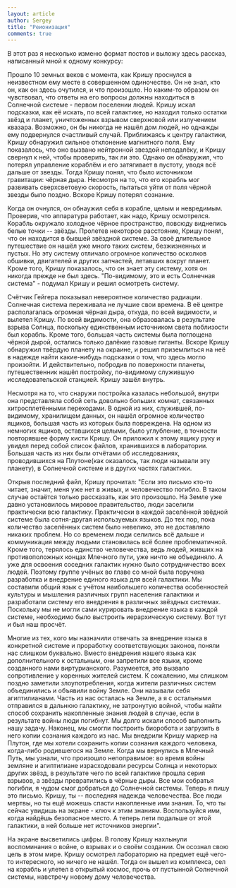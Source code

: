 ```yaml
---
layout: article
author: Sergey
title: "Реионизация"
comments: true
---
```


В этот раз я несколько изменю формат постов и выложу здесь рассказ, написанный мной к одному конкурсу:

Прошло 10 земных веков с момента, как Кришу проснулся в неизвестном ему месте в совершенном одиночестве. Он не знал, кто он, как он здесь очутился, и что произошло. Но каким-то образом он чувствовал, что ответы на его вопросы должны находиться в Солнечной системе - первом поселении людей. Кришу искал подсказки, как её искать, по всей галактике, но находил только остатки звёзд и планет, уничтоженных взрывом сверхновой или излучением квазара. Возможно, он бы никогда не нашёл дом людей, но однажды ему подвернулся счастливый случай. Приближаясь к центру галактики, Кришу обнаружил сильное отклонение магнитного поля. Ему показалось, что оно вызвано нейтронной звездой неподалёку, и Кришу свернул к ней, чтобы проверить, так ли это. Однако он обнаружил, что потерял управление кораблём и его затягивает в пустоту, уводя всё дальше от звезды. Тогда Кришу понял, что было источником гравитации: чёрная дыра. Несмотря на то, что его корабль мог развивать сверхсветовую скорость, пытаться уйти от поля чёрной звезды было поздно. Вскоре Кришу потерял сознание.

Когда он очнулся, он обнаужил себя в корабле, целым и невредимым. Проверив, что аппаратура работает, как надо, Кришу осмотрелся. Корабль окружало холодное чёрное пространство, повсюду виднелись белые точки -- звёзды. Пролетев некоторое расстояние, Кришу понял, что он находится в бывшей звёздной системе. За своё длительное путешествие он нашёл уже много таких систем, безжизненных и пустых. Но эту систему отличало огромное количество осколков обшивки, двигателей и других запчастей, летавших вокруг планет. Кроме того, Кришу показалось, что он знает эту систему, хотя он никогда прежде не был здесь. "По-видимому, это и есть Солнечная система" - подумал Кришу и решил осмотреть систему.

Счётчик Гейгера показывал невероятное количество радиации. Солнечная система переживала не лучшие свои времена. В её центре располагалась огромная чёрная дыра, откуда, по всей видимости, и вылетел Кришу. По всей видимости, она образовалась в результате взрыва Солнца, поскольку единственным источником света поблизости был корабль. Кроме того, большая часть системы была поглощена чёрной дырой, остались только далёкие газовые гиганты. Вскоре Кришу обнаружил твёрдую планету на окраине, и решил приземлиться на неё в надежде найти какие-нибудь подсказки о том, что здесь могло произойти. И действительно, побродив по поверхности планеты, путешественник нашёл постройку, по-видимому служившую исследовательской станцией. Кришу зашёл внутрь.

Несмотря на то, что снаружи постройка казалась небольшой, внутри она представляла собой сеть довольно больших комнат, связанных хитросплетёнными переходами. В одной из них, служившей, по-видимому, хранилищем данных, он нашёл огромное количество ящиков, большая часть из которых была повреждена. На одном из немногих ящиков, оставшихся целыми, было углубление, в точности повторявшее форму кисти Кришу. Он приложил к этому ящику руку и увидел перед собой список файлов, хранившихся в лаборатории. Большая часть из них были отчётами об исследованиях, проводившихся на Плутоне(как оказалось, так люди называли эту планету), в Солнечной системе и в других частях галактики.

Открыв последний файл, Кришу прочитал: "Если это письмо кто-то читает, значит, меня уже нет в живых, и человечество погибло. В таком случае остаётся только рассказать, как это произошло. На Земле уже давно установилось мировое правительство, люди заселили практически всю галактику. Практически в каждой заселённой звёдной системе была сотня-другая используемых языков. До тех пор, пока количество заселённых систем было невелико, это не доставляло никаких проблем. Но со временем люди селились всё дальше и коммуникация между людьми становилась всё более проблематичной. Кроме того, терялось единство человечества, ведь людей, живших на противоположных концах Млечного пути, уже ничто не объединяло. А уже для освоения соседних галактик нужно было сотрудничество всех людей. Поэтому группе учёных во главе со мной была поручена разработка и внедрение единого языка для всей галактики. Мы составили общий язык с учётом наибольшего количества особенностей культуры и мышления различных групп населения галактики и разработали систему его внедрения в различных звёздных системах. Поскольку мы не могли сами курировать внедрение языка в каждой системе, необходимо было выстроить иерархическую систему. Вот тут и был наш просчёт.

Многие из тех, кого мы назначили отвечать за внедрение языка в конкретной системе и проработку соответствующих законов, поняли нас слишком буквально. Вместо внедрения нашего языка как дополнительного к остальным, они запретили все языки, кроме созданного нами виртурианского. Разумеется, это вызвало сопротивление у коренных жителей систем. К сожалению, мы слишком поздно заметили злоупотребления, когда жители различных систем объединились и объявили войну Земле. Они называли себя агиптилианами. Часть из нас осталась на Земле, а я с остальными отправился в дальнюю галактику, не затронутую войной, чтобы найти способ сохранить накопленные знания людей в случае, если в результате войны люди погибнут. Мы долго искали способ выполнить нашу задачу. Наконец, мы смогли построить биоробота и загрузить в него копии сознания каждого из нас. Мы внедрили Кришу маркер на Плутон, где мы хотели сохранить копии сознания каждого человека, когда-либо родившегося на Земле. Когда мы вернулись в Млечный Путь, мы узнали, что произошло непоправимое: во время войны земляне и агиптилиане израсходовали ресурсы Солнца и некоторых других звёзд, в результате чего по всей галактике прошла серия взрывов, а звёзды превратились в чёрные дыры. Все мои собратья погибли, я чудом смог добраться до Солнечной системы. Теперь я пишу это письмо. Кришу, ты -- последняя надежда человечества. Все люди мертвы, но ты ещё можешь спасти накопленные ими знания. То, что ты сейчас увидишь на экране - ключ к этим знаниям. Воспользуйся ими, когда найдёшь безопасное место. А теперь лети подальше от этой галактики, в ней больше нет источников энергии".

На экране высветились цифры. В голову Кришу нахлынули воспоминания о войне, о взрывах и о своём создании. Он осознал свою цель в этом мире. Кришу осмотрел лабораторию на предмет ещё чего-то интересного, но ничего не нашёл. Тогда он вышел из комплекса, сел на корабль и улетел в открытый космос, прочь от пустынной Солнечной системы, навстречу новому дому человечества.
